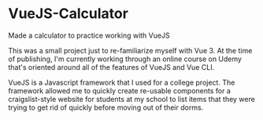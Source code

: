 # VueJS-Calculator
Made a calculator to practice working with VueJS

This was a small project just to re-familiarize myself with Vue 3. At the time of publishing, I'm currently working through an online course on Udemy that's oriented around all of the features of VueJS and Vue CLI.

VueJS is a Javascript framework that I used for a college project. The framework allowed me to quickly create re-usable components for a craigslist-style website for students at my school to list items that they were trying to get rid of quickly before moving out of their dorms.

